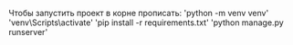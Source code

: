 Чтобы запустить проект в корне прописать:
'python -m venv venv'
'venv\Scripts\activate'
'pip install -r requirements.txt'
'python manage.py runserver'